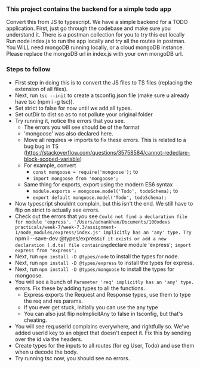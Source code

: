 ### This project contains the backend for a simple todo app
Convert this from JS to typescript.
We have a simple backend for a TODO application.
First, just go through the codebase and make sure you understand it. There is a postman collection for you to try this out locally
Run node index.js to run the app locally and try all the routes in postman.
You WILL need mongoDB running locally, or a cloud mongoDB instance. Please replace the mongoDB url in index.js with your own mongoDB url.

### Steps to follow
 - First step in doing this is to convert the JS files to TS files (replacing the extension of all files).
 - Next, run `tsc --init` to create a tsconfig.json file (make sure u already have tsc (npm i -g tsc)).
 - Set strict to false for now until we add all types.
 - Set outDir to dist so as to not pollute your original folder
 - Try running it, notice the errors that you see.
   - The errors you will see should be of the format 
   - 'mongoose' was also declared here.
   - Move all requires => imports to fix these errors. This is related to a bug bug in TS (https://stackoverflow.com/questions/35758584/cannot-redeclare-block-scoped-variable)
   - For example, convert
     - `const mongoose = require('mongoose');` to
     - `import mongoose from 'mongoose';`
   - Same thing for exports, export using the modern ES6 syntax
     - `module.exports = mongoose.model('Todo', todoSchema);` to
     - `export default mongoose.model('Todo', todoSchema);`
 - Now typescript shouldnt complain, but this isn't the end. We still have to flip on strict to actually see errors.
  - Check out the errors that you see
    `Could not find a declaration file for module 'express'. '/Users/adnankhan/Documents/100xdevs practicals/week-7/week-7.3/assignment-1/node_modules/express/index.js' implicitly has an 'any' type.
    Try `npm i --save-dev @types/express` if it exists or add a new declaration (.d.ts) file containing `declare module 'express';`
    import express from "express";`
 - Next, run `npm install -D @types/node` to install the types for node.
 - Next, run `npm install -D @types/express` to install the types for express.
 - Next, run `npm install -D @types/mongoose` to install the types for mongoose.
 - You will see a bunch of `Parameter 'req' implicitly has an 'any' type.` errors. Fix these by adding types to all the functions.
   - Express exports the Request and Response types, use them to type the req and res params.
   - If you ever get stuck, initially you can use the any type
   - You can also just flip noImplicitAny to false in tsconfig, but that's cheating.
 - You will see req.userId complains everywhere, and rightfully so. We've added userId key to an object that doesn't expect it. Fix this by sending over the id via the headers.
 - Create types for the inputs to all routes (for eg User, Todo) and use them when u decode the body.
 - Try running tsc now, you should see no errors. 
